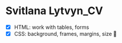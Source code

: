 # Svitlana Lytvyn_CV
- [x] HTML: work with tables, forms 
- [x] CSS: background, frames, margins, size :tada:
